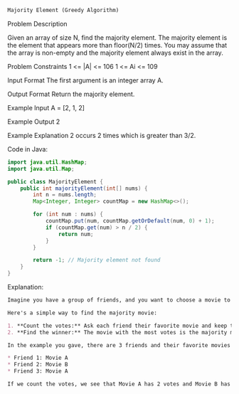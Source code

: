 ```markdown
Majority Element (Greedy Algorithm)
```

Problem Description
 
Given an array of size N, find the majority element. The majority element is the element that appears more than floor(N/2) times.
You may assume that the array is non-empty and the majority element always exist in the array.


Problem Constraints
1 <= |A| <= 106
1 <= Ai <= 109


Input Format
The first argument is an integer array A.


Output Format
Return the majority element.


Example Input
A = [2, 1, 2]


Example Output
2


Example Explanation
2 occurs 2 times which is greater than 3/2.

Code in Java:
```java
import java.util.HashMap;
import java.util.Map;

public class MajorityElement {
    public int majorityElement(int[] nums) {
        int n = nums.length;
        Map<Integer, Integer> countMap = new HashMap<>();

        for (int num : nums) {
            countMap.put(num, countMap.getOrDefault(num, 0) + 1);
            if (countMap.get(num) > n / 2) {
                return num;
            }
        }

        return -1; // Majority element not found
    }
}
```
Explanation:

```markdown
Imagine you have a group of friends, and you want to choose a movie to watch. You ask everyone their favorite movie, and the movie that most people choose is the "majority" movie.

Here's a simple way to find the majority movie:

1. **Count the votes:** Ask each friend their favorite movie and keep track of how many votes each movie gets.
2. **Find the winner:** The movie with the most votes is the majority movie.

In the example you gave, there are 3 friends and their favorite movies are:

* Friend 1: Movie A
* Friend 2: Movie B
* Friend 3: Movie A

If we count the votes, we see that Movie A has 2 votes and Movie B has 1 vote. Therefore, Movie A is the majority movie because it has more than half the votes.

```
